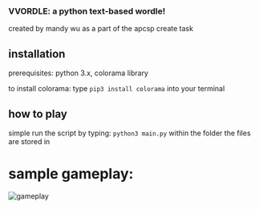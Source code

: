 ### VVORDLE: a python text-based wordle!
created by mandy wu as a part of the apcsp create task 

## installation
prerequisites: python 3.x, colorama library

to install colorama: type 
` pip3 install colorama ` into your terminal 

## how to play
simple run the script by typing: `python3 main.py` within the folder the files are stored in 

# sample gameplay: 
![gameplay]([https://ibb.co/YBpDBvJ9](https://i.ibb.co/0yhByP1N/Screenshot-2025-02-15-at-6-59-38-PM.png))
